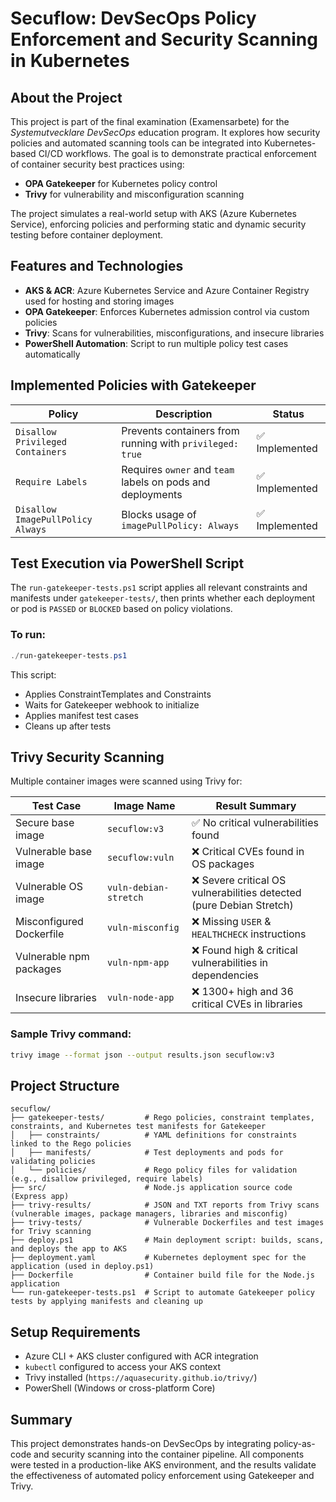 # Secuflow: DevSecOps Policy Enforcement and Security Scanning in Kubernetes

## About the Project
This project is part of the final examination (Examensarbete) for the *Systemutvecklare DevSecOps* education program. It explores how security policies and automated scanning tools can be integrated into Kubernetes-based CI/CD workflows. The goal is to demonstrate practical enforcement of container security best practices using:

- **OPA Gatekeeper** for Kubernetes policy control
- **Trivy** for vulnerability and misconfiguration scanning

The project simulates a real-world setup with AKS (Azure Kubernetes Service), enforcing policies and performing static and dynamic security testing before container deployment.

## Features and Technologies
- **AKS & ACR**: Azure Kubernetes Service and Azure Container Registry used for hosting and storing images
- **OPA Gatekeeper**: Enforces Kubernetes admission control via custom policies
- **Trivy**: Scans for vulnerabilities, misconfigurations, and insecure libraries
- **PowerShell Automation**: Script to run multiple policy test cases automatically

## Implemented Policies with Gatekeeper
| Policy                              | Description                                                    | Status  |
|-------------------------------------|----------------------------------------------------------------|---------|
| `Disallow Privileged Containers`    | Prevents containers from running with `privileged: true`       | ✅ Implemented |
| `Require Labels`                    | Requires `owner` and `team` labels on pods and deployments     | ✅ Implemented |
| `Disallow ImagePullPolicy Always`  | Blocks usage of `imagePullPolicy: Always`                      | ✅ Implemented |

## Test Execution via PowerShell Script
The `run-gatekeeper-tests.ps1` script applies all relevant constraints and manifests under `gatekeeper-tests/`, then prints whether each deployment or pod is `PASSED` or `BLOCKED` based on policy violations.

### To run:
```powershell
./run-gatekeeper-tests.ps1
```
This script:
- Applies ConstraintTemplates and Constraints
- Waits for Gatekeeper webhook to initialize
- Applies manifest test cases
- Cleans up after tests

## Trivy Security Scanning
Multiple container images were scanned using Trivy for:

| Test Case                 | Image Name           | Result Summary                                                       |
|---------------------------|----------------------|--------------------------------------------------------------------- |
| Secure base image         | `secuflow:v3`        | ✅ No critical vulnerabilities found                                 |
| Vulnerable base image     | `secuflow:vuln`      | ❌ Critical CVEs found in OS packages                                |
| Vulnerable OS image       | `vuln-debian-stretch`| ❌ Severe critical OS vulnerabilities detected (pure Debian Stretch) |
| Misconfigured Dockerfile  | `vuln-misconfig`     | ❌ Missing `USER` & `HEALTHCHECK` instructions                       |
| Vulnerable npm packages   | `vuln-npm-app`       | ❌ Found high & critical vulnerabilities in dependencies             |
| Insecure libraries        | `vuln-node-app`      | ❌ 1300+ high and 36 critical CVEs in libraries                      |

### Sample Trivy command:
```bash
trivy image --format json --output results.json secuflow:v3
```

## Project Structure
```
secuflow/
├── gatekeeper-tests/         # Rego policies, constraint templates, constraints, and Kubernetes test manifests for Gatekeeper
│   ├── constraints/          # YAML definitions for constraints linked to the Rego policies
│   ├── manifests/            # Test deployments and pods for validating policies
│   └── policies/             # Rego policy files for validation (e.g., disallow privileged, require labels)
├── src/                      # Node.js application source code (Express app)
├── trivy-results/            # JSON and TXT reports from Trivy scans (vulnerable images, package managers, libraries and misconfig)
├── trivy-tests/              # Vulnerable Dockerfiles and test images for Trivy scanning
├── deploy.ps1                # Main deployment script: builds, scans, and deploys the app to AKS
├── deployment.yaml           # Kubernetes deployment spec for the application (used in deploy.ps1)
├── Dockerfile                # Container build file for the Node.js application
└── run-gatekeeper-tests.ps1  # Script to automate Gatekeeper policy tests by applying manifests and cleaning up
```

## Setup Requirements
- Azure CLI + AKS cluster configured with ACR integration
- `kubectl` configured to access your AKS context
- Trivy installed (`https://aquasecurity.github.io/trivy/`)
- PowerShell (Windows or cross-platform Core)

## Summary
This project demonstrates hands-on DevSecOps by integrating policy-as-code and security scanning into the container pipeline. All components were tested in a production-like AKS environment, and the results validate the effectiveness of automated policy enforcement using Gatekeeper and Trivy.
